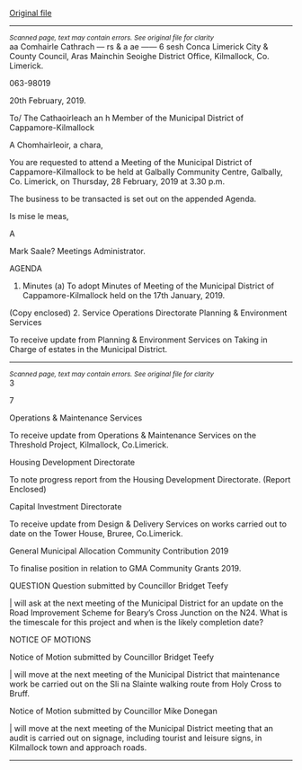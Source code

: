 [Original file](https://www.limerick.ie/sites/default/files/media/documents/2019-02/01%20Agenda%20Municipal%20District%20Monthly%20Meeting%2028th%20Feb%202019.pdf)

---
*<small>Scanned page, text may contain errors. See original file for clarity</small>*  
aa Comhairle Cathrach
— rs & a ae
—— 6 sesh Conca
Limerick City & County Council,
Aras Mainchin Seoighe District Office,
Kilmallock, Co. Limerick.

063-98019

20th February, 2019.

To/ The Cathaoirleach an h Member of the Municipal District of Cappamore-Kilmallock

A Chomhairleoir, a chara,

You are requested to attend a Meeting of the Municipal District of Cappamore-Kilmallock to be
held at Galbally Community Centre, Galbally, Co. Limerick, on Thursday, 28 February, 2019 at
3.30 p.m.

The business to be transacted is set out on the appended Agenda.

Is mise le meas,

A

Mark Saale?
Meetings Administrator.

AGENDA
1. Minutes
(a) To adopt Minutes of Meeting of the Municipal District of Cappamore-Kilmallock held on
the 17th January, 2019.

(Copy enclosed)
2. Service Operations Directorate
Planning & Environment Services

To receive update from Planning & Environment Services on Taking in Charge of estates
in the Municipal District.


---
*<small>Scanned page, text may contain errors. See original file for clarity</small>*  
3

>

7

Operations & Maintenance Services

To receive update from Operations & Maintenance Services on the Threshold Project,
Kilmallock, Co.Limerick.

Housing Development Directorate

To note progress report from the Housing Development Directorate. (Report Enclosed)

Capital Investment Directorate

To receive update from Design & Delivery Services on works carried out to date on the
Tower House, Bruree, Co.Limerick.

General Municipal Allocation Community Contribution 2019

To finalise position in relation to GMA Community Grants 2019.

QUESTION
Question submitted by Councillor Bridget Teefy

| will ask at the next meeting of the Municipal District for an update on the Road
Improvement Scheme for Beary’s Cross Junction on the N24. What is the timescale for
this project and when is the likely completion date?

NOTICE OF MOTIONS

Notice of Motion submitted by Councillor Bridget Teefy

| will move at the next meeting of the Municipal District that maintenance work be
carried out on the Sli na Slainte walking route from Holy Cross to Bruff.

Notice of Motion submitted by Councillor Mike Donegan

| will move at the next meeting of the Municipal District meeting that an audit is carried
out on signage, including tourist and leisure signs, in Kilmallock town and approach roads.


---
